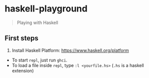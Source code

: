 # haskell-playground

> Playing with Haskell

## First steps

1. Install Haskell Platform: https://www.haskell.org/platform
- To start `repl`, just run `ghci`.
- To load a file inside `repl`, type `:l <yourfile.hs>` (`.hs` is a haskell extension)
